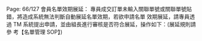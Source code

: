 Page: 66/127
會員名單效期展延：
專員成交訂單未輸入關聯單號或關聯單號貼錯，將造成系統無法判斷自動展延名單效期，若欲申請名單
效期展延，請專員透過 TM 系統提出申請，並由組長進行審核是否符合展延，操作如下：(展延規則請參
考【名單管理 SOP】)